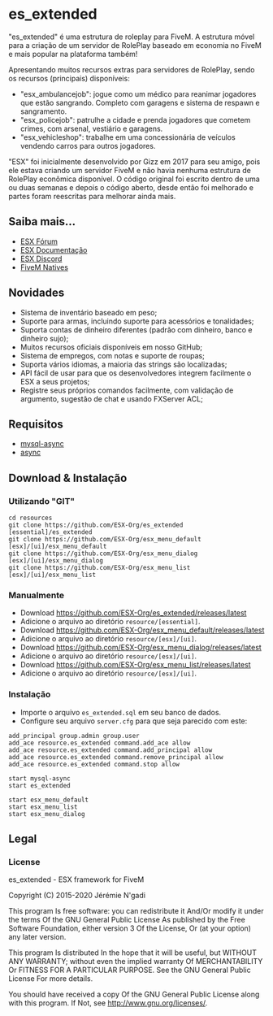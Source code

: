 # es_extended

"es_extended" é uma estrutura de roleplay para FiveM. A estrutura móvel para a criação de um servidor de RolePlay baseado em economia no FiveM e mais popular na plataforma também!

Apresentando muitos recursos extras para servidores de RolePlay, sendo os recursos (principais) disponíveis:

- "esx_ambulancejob": jogue como um médico para reanimar jogadores que estão sangrando. Completo com garagens e sistema de respawn e sangramento.
- "esx_policejob": patrulhe a cidade e prenda jogadores que cometem crimes, com arsenal, vestiário e garagens.
- "esx_vehicleshop": trabalhe em uma concessionária de veículos vendendo carros para outros jogadores.

"ESX" foi inicialmente desenvolvido por Gizz em 2017 para seu amigo, pois ele estava criando um servidor FiveM e não havia nenhuma estrutura de RolePlay econômica disponível. O código original foi escrito dentro de uma ou duas semanas e depois o código aberto, desde então foi melhorado e partes foram reescritas para melhorar ainda mais.

## Saiba mais...

- [ESX Fórum](https://forum.esx-framework.org/)
- [ESX Documentação](https://wiki.esx-framework.org/)
- [ESX Discord](https://discord.me/esx)
- [FiveM Natives](https://runtime.fivem.net/doc/reference.html)

## Novidades

- Sistema de inventário baseado em peso;
- Suporte para armas, incluindo suporte para acessórios e tonalidades;
- Suporta contas de dinheiro diferentes (padrão com dinheiro, banco e dinheiro sujo);
- Muitos recursos oficiais disponíveis em nosso GitHub;
- Sistema de empregos, com notas e suporte de roupas;
- Suporta vários idiomas, a maioria das strings são localizadas;
- API fácil de usar para que os desenvolvedores integrem facilmente o ESX a seus projetos;
- Registre seus próprios comandos facilmente, com validação de argumento, sugestão de chat e usando FXServer ACL;

## Requisitos

- [mysql-async](https://github.com/brouznouf/fivem-mysql-async)
- [async](https://github.com/ESX-Org/async)


## Download & Instalação


### Utilizando "GIT"

```
cd resources
git clone https://github.com/ESX-Org/es_extended [essential]/es_extended
git clone https://github.com/ESX-Org/esx_menu_default [esx]/[ui]/esx_menu_default
git clone https://github.com/ESX-Org/esx_menu_dialog [esx]/[ui]/esx_menu_dialog
git clone https://github.com/ESX-Org/esx_menu_list [esx]/[ui]/esx_menu_list
```

### Manualmente

- Download https://github.com/ESX-Org/es_extended/releases/latest
- Adicione o arquivo ao diretório `resource/[essential]`.
- Download https://github.com/ESX-Org/esx_menu_default/releases/latest
- Adicione o arquivo ao diretório `resource/[esx]/[ui]`.
- Download https://github.com/ESX-Org/esx_menu_dialog/releases/latest
- Adicione o arquivo ao diretório `resource/[esx]/[ui]`.
- Download https://github.com/ESX-Org/esx_menu_list/releases/latest
- Adicione o arquivo ao diretório `resource/[esx]/[ui]`.

### Instalação

- Importe o arquivo `es_extended.sql` em seu banco de dados.
- Configure seu arquivo `server.cfg` para que seja parecido com este:

```
add_principal group.admin group.user
add_ace resource.es_extended command.add_ace allow
add_ace resource.es_extended command.add_principal allow
add_ace resource.es_extended command.remove_principal allow
add_ace resource.es_extended command.stop allow

start mysql-async
start es_extended

start esx_menu_default
start esx_menu_list
start esx_menu_dialog
```

## Legal

### License

es_extended - ESX framework for FiveM

Copyright (C) 2015-2020 Jérémie N'gadi

This program Is free software: you can redistribute it And/Or modify it under the terms Of the GNU General Public License As published by the Free Software Foundation, either version 3 Of the License, Or (at your option) any later version.

This program Is distributed In the hope that it will be useful, but WITHOUT ANY WARRANTY; without even the implied warranty Of MERCHANTABILITY Or FITNESS FOR A PARTICULAR PURPOSE. See the GNU General Public License For more details.

You should have received a copy Of the GNU General Public License along with this program. If Not, see http://www.gnu.org/licenses/.
